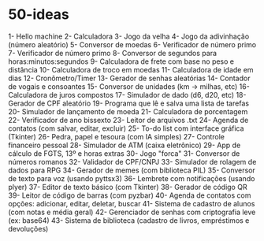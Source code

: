 # 50-ideas
1- Hello machine
2- Calculadora
3- Jogo da velha
4- Jogo da adivinhação (número aleatório)
5- Conversor de moedas
6- Verificador de número primo
7- Verificador de número primo
8- Conversor de segundos para horas:minutos:segundos
9- Calculadora de frete com base no peso e distância
10- Calculadora de troco em moedas
11- Calculadora de idade em dias
12- Cronômetro/Timer
13- Gerador de senhas aleatórias
14- Contador de vogais e consoantes
15- Conversor de unidades (km → milhas, etc)
16- Calculadora de juros compostos
17- Simulador de dado (d6, d20, etc)
18- Gerador de CPF aleatório
19- Programa que lê e salva uma lista de tarefas
20- Simulador de lançamento de moeda
21- Calculadora de porcentagem
22- Verificador de ano bissexto
23- Leitor de arquivos .txt
24- Agenda de contatos (com salvar, editar, excluir)
25- To-do list com interface gráfica (Tkinter)
26- Pedra, papel e tesoura (com IA simples)
27- Controle financeiro pessoal
28- Simulador de ATM (caixa eletrônico)
29- App de cálculo de FGTS, 13º e horas extras
30- Jogo "forca"
31- Conversor de números romanos
32- Validador de CPF/CNPJ
33- Simulador de rolagem de dados para RPG
34- Gerador de memes (com biblioteca PIL)
35- Conversor de texto para voz (usando pyttsx3)
36- Lembrete com notificações (usando plyer)
37- Editor de texto básico (com Tkinter)
38- Gerador de código QR
39- Leitor de código de barras (com pyzbar)
40- Agenda de contatos com opções: adicionar, editar, deletar, buscar
41- Sistema de cadastro de alunos (com notas e média geral)
42- Gerenciador de senhas com criptografia leve (ex: base64)
43- Sistema de biblioteca (cadastro de livros, empréstimos e devoluções)
